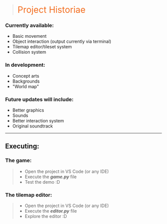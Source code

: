 ><span style="color: #f36f22; font-size: 2em;">Project Historiae</span>

### Currently available:
- Basic movement
- Object interaction (output currently via terminal)
- Tilemap editor/tileset system
- Collision system
### In development:
- Concept arts
- Backgrounds
- "World map"
### Future updates will include:
- Better graphics
- Sounds
- Better interaction system
- Original soundtrack
_______________________
## Executing:
### The game:
> - Open the project in VS Code (or any IDE)
> - Execute the ***game.py*** file
> - Test the demo :D
### The tilemap editor:
> - Open the project in VS Code (or any IDE)
> - Execute the ***editor.py*** file
> - Explore the editor :D